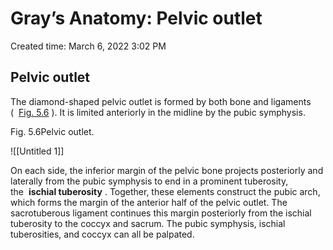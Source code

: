 # Gray’s Anatomy: Pelvic outlet

Created time: March 6, 2022 3:02 PM

## Pelvic outlet

The diamond-shaped pelvic outlet is formed by both bone and ligaments (  [Fig. 5.6](https://www-clinicalkey-com.eproxy.lib.hku.hk/f0035) ). It is limited anteriorly in the midline by the pubic symphysis.

Fig. 5.6Pelvic outlet.

![[Untitled 1]]

On each side, the inferior margin of the pelvic bone projects posteriorly and laterally from the pubic symphysis to end in a prominent tuberosity, the  **ischial tuberosity** . Together, these elements construct the pubic arch, which forms the margin of the anterior half of the pelvic outlet. The sacrotuberous ligament continues this margin posteriorly from the ischial tuberosity to the coccyx and sacrum. The pubic symphysis, ischial tuberosities, and coccyx can all be palpated.